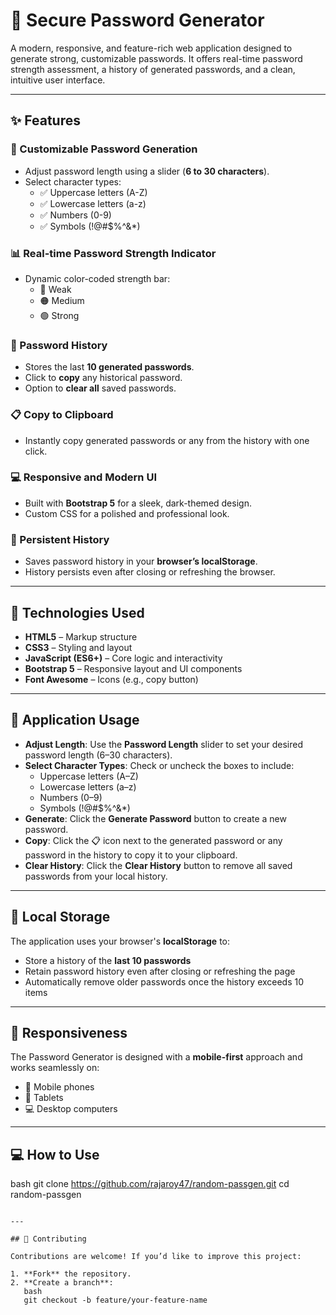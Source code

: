 # 🔐 Secure Password Generator

A modern, responsive, and feature-rich web application designed to generate strong, customizable passwords. It offers real-time password strength assessment, a history of generated passwords, and a clean, intuitive user interface.

---

## ✨ Features

### 🔧 Customizable Password Generation
- Adjust password length using a slider (**6 to 30 characters**).
- Select character types:
  - ✅ Uppercase letters (A-Z)
  - ✅ Lowercase letters (a-z)
  - ✅ Numbers (0-9)
  - ✅ Symbols (!@#$%^&*)

### 📊 Real-time Password Strength Indicator
- Dynamic color-coded strength bar:
  - 🔴 Weak
  - 🟠 Medium
  - 🟢 Strong

### 📜 Password History
- Stores the last **10 generated passwords**.
- Click to **copy** any historical password.
- Option to **clear all** saved passwords.

### 📋 Copy to Clipboard
- Instantly copy generated passwords or any from the history with one click.

### 💻 Responsive and Modern UI
- Built with **Bootstrap 5** for a sleek, dark-themed design.
- Custom CSS for a polished and professional look.

### 💾 Persistent History
- Saves password history in your **browser’s localStorage**.
- History persists even after closing or refreshing the browser.

---

## 🚀 Technologies Used

- **HTML5** – Markup structure
- **CSS3** – Styling and layout
- **JavaScript (ES6+)** – Core logic and interactivity
- **Bootstrap 5** – Responsive layout and UI components
- **Font Awesome** – Icons (e.g., copy button)

---

## 🧪 Application Usage

- **Adjust Length**: Use the **Password Length** slider to set your desired password length (6–30 characters).
- **Select Character Types**: Check or uncheck the boxes to include:
  - Uppercase letters (A–Z)
  - Lowercase letters (a–z)
  - Numbers (0–9)
  - Symbols (!@#$%^&*)
- **Generate**: Click the **Generate Password** button to create a new password.
- **Copy**: Click the 📋 icon next to the generated password or any password in the history to copy it to your clipboard.
- **Clear History**: Click the **Clear History** button to remove all saved passwords from your local history.

---

## 💾 Local Storage

The application uses your browser's **localStorage** to:
- Store a history of the **last 10 passwords**
- Retain password history even after closing or refreshing the page
- Automatically remove older passwords once the history exceeds 10 items

---

## 📱 Responsiveness

The Password Generator is designed with a **mobile-first** approach and works seamlessly on:
- 📱 Mobile phones
- 📱 Tablets
- 💻 Desktop computers

---

## 💻 How to Use

bash
git clone https://github.com/rajaroy47/random-passgen.git
cd random-passgen
```

---

## 🤝 Contributing

Contributions are welcome! If you’d like to improve this project:

1. **Fork** the repository.
2. **Create a branch**:
   bash
   git checkout -b feature/your-feature-name
   ```
